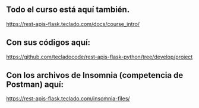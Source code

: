 ## Todo el curso está aquí también.

https://rest-apis-flask.teclado.com/docs/course_intro/

## Con sus códigos aquí:

https://github.com/tecladocode/rest-apis-flask-python/tree/develop/project

## Con los archivos de Insomnia (competencia de Postman) aquí:

https://rest-apis-flask.teclado.com/insomnia-files/